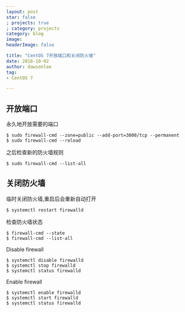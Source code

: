 ```yaml
---
layout: post
star: false
; projects: true
; category: projects
category: blog
image: 
headerImage: false

title: "CentOS 7开放端口和关闭防火墙"
date: 2018-10-02
author: dawsonlee
tag:
- CentOS 7

---
```



## 开放端口

永久地开放需要的端口

    $ sudo firewall-cmd --zone=public --add-port=3000/tcp --permanent
    $ sudo firewall-cmd --reload

之后检查新的防火墙规则

    $ sudo firewall-cmd --list-all

## 关闭防火墙

临时关闭防火墙,重启后会重新自动打开

    $ systemctl restart firewalld

检查防火墙状态

    $ firewall-cmd --state
    $ firewall-cmd --list-all

Disable firewall

    $ systemctl disable firewalld
    $ systemctl stop firewalld
    $ systemctl status firewalld

Enable firewall

    $ systemctl enable firewalld
    $ systemctl start firewalld
    $ systemctl status firewalld
